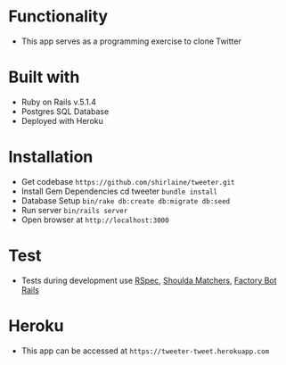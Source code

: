 # Functionality
- This app serves as a programming exercise to clone Twitter

# Built with
- Ruby on Rails v.5.1.4
- Postgres SQL Database
- Deployed with Heroku

# Installation
- Get codebase `https://github.com/shirlaine/tweeter.git`
- Install Gem Dependencies cd tweeter `bundle install`
- Database Setup `bin/rake db:create db:migrate db:seed`
- Run server `bin/rails server`
- Open browser at `http://localhost:3000`

# Test
- Tests during development use [RSpec](https://github.com/rspec/rspec), [Shoulda Matchers](https://github.com/thoughtbot/shoulda-matchers), [Factory Bot Rails](https://github.com/thoughtbot/factory_bot_rails)

# Heroku
- This app can be accessed at `https://tweeter-tweet.herokuapp.com`


